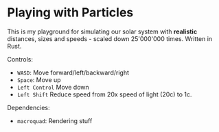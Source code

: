 # Playing with Particles

This is my playground for simulating our solar system with **realistic** distances, sizes and speeds - scaled down 25'000'000 times. Written in Rust.

Controls:

- `WASD`: Move forward/left/backward/right
- `Space`: Move up
- `Left Control` Move down
- `Left Shift` Reduce speed from 20x speed of light (20c) to 1c.

Dependencies:

- `macroquad`: Rendering stuff
